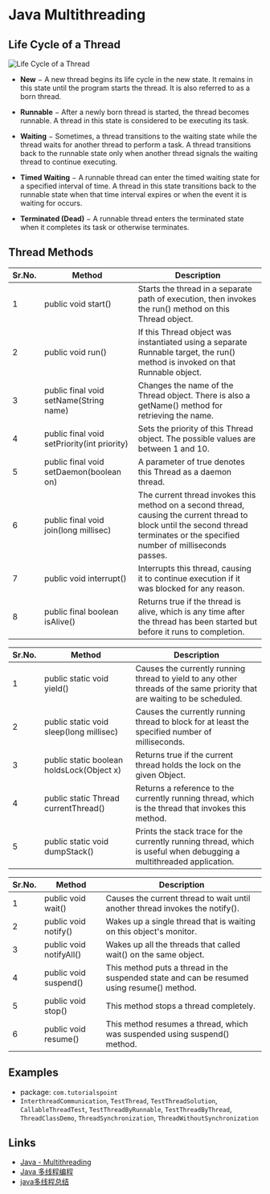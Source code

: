 # Java Multithreading

## Life Cycle of a Thread

![Life Cycle of a Thread](http://img.my.csdn.net/uploads/201705/10/1494385217_1840.jpg)

- **New** − A new thread begins its life cycle in the new state. It remains in this state until the program starts the thread. It is also referred to as a born thread.

- **Runnable** − After a newly born thread is started, the thread becomes runnable. A thread in this state is considered to be executing its task.

- **Waiting** − Sometimes, a thread transitions to the waiting state while the thread waits for another thread to perform a task. A thread transitions back to the runnable state only when another thread signals the waiting thread to continue executing.

- **Timed Waiting** − A runnable thread can enter the timed waiting state for a specified interval of time. A thread in this state transitions back to the runnable state when that time interval expires or when the event it is waiting for occurs.

- **Terminated (Dead)** − A runnable thread enters the terminated state when it completes its task or otherwise terminates.

## Thread Methods

Sr.No. | Method | Description
----|------|------
1 | public void start() | Starts the thread in a separate path of execution, then invokes the run() method on this Thread object.
2 | public void run() | If this Thread object was instantiated using a separate Runnable target, the run() method is invoked on that Runnable object.
3 | public final void setName(String name) | Changes the name of the Thread object. There is also a getName() method for retrieving the name.
4 | public final void setPriority(int priority) | Sets the priority of this Thread object. The possible values are between 1 and 10.
5 | public final void setDaemon(boolean on) | A parameter of true denotes this Thread as a daemon thread.
6 | public final void join(long millisec) | The current thread invokes this method on a second thread, causing the current thread to block until the second thread terminates or the specified number of milliseconds passes.
7 | public void interrupt() | Interrupts this thread, causing it to continue execution if it was blocked for any reason.
8 | public final boolean isAlive() | Returns true if the thread is alive, which is any time after the thread has been started but before it runs to completion.

Sr.No. | Method | Description
----|------|------
1 | public static void yield() | Causes the currently running thread to yield to any other threads of the same priority that are waiting to be scheduled.
2 | public static void sleep(long millisec) | Causes the currently running thread to block for at least the specified number of milliseconds.
3 | public static boolean holdsLock(Object x) | Returns true if the current thread holds the lock on the given Object.
4 | public static Thread currentThread() | Returns a reference to the currently running thread, which is the thread that invokes this method.
5 | public static void dumpStack() | Prints the stack trace for the currently running thread, which is useful when debugging a multithreaded application.

Sr.No. | Method | Description
----|------|------
1 | public void wait() | Causes the current thread to wait until another thread invokes the notify().
2 | public void notify() | Wakes up a single thread that is waiting on this object's monitor.
3 | public void notifyAll() | Wakes up all the threads that called wait() on the same object.
4 | public void suspend() | This method puts a thread in the suspended state and can be resumed using resume() method.
5 | public void stop() | This method stops a thread completely.
6 | public void resume() | This method resumes a thread, which was suspended using suspend() method.

## Examples
- package: `com.tutorialspoint`
- `InterthreadCommunication`, `TestThread`, `TestThreadSolution`, `CallableThreadTest`, `TestThreadByRunnable`, `TestThreadByThread`, `ThreadClassDemo`, `ThreadSynchronization`, `ThreadWithoutSynchronization`

## Links
- [Java - Multithreading](http://www.tutorialspoint.com/java/java_multithreading.htm)
- [Java 多线程编程](http://www.runoob.com/java/java-multithreading.html)
- [java多线程总结](http://www.cnblogs.com/rollenholt/archive/2011/08/28/2156357.html)

